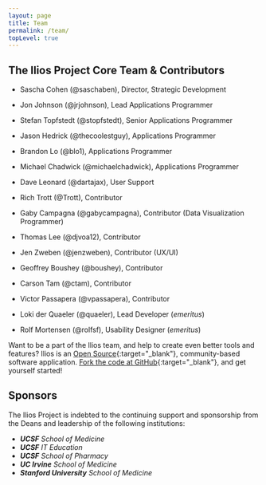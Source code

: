 ```yaml
---
layout: page
title: Team
permalink: /team/
topLevel: true
---
```

## The Ilios Project Core Team & Contributors

- Sascha Cohen (@saschaben), Director, Strategic Development
- Jon Johnson (@jrjohnson), Lead Applications Programmer
- Stefan Topfstedt (@stopfstedt), Senior Applications Programmer
- Jason Hedrick (@thecoolestguy), Applications Programmer
- Brandon Lo (@blo1), Applications Programmer
- Michael Chadwick (@michaelchadwick), Applications Programmer
- Dave Leonard (@dartajax), User Support
- Rich Trott (@Trott), Contributor

- Gaby Campagna (@gabycampagna), Contributor (Data Visualization Programmer)
- Thomas Lee (@djvoa12), Contributor
- Jen Zweben (@jenzweben), Contributor (UX/UI)
- Geoffrey Boushey (@boushey), Contributor
- Carson Tam (@ctam), Contributor
- Victor Passapera (@vpassapera), Contributor

- Loki der Quaeler (@quaeler), Lead Developer (_emeritus_)
- Rolf Mortensen (@rolfsf), Usability Designer (_emeritus_)

Want to be a part of the Ilios team, and help to create even better tools and features? Ilios is an [Open Source](http://opensource.org/){:target="_blank"}, community-based software application. [Fork the code at GitHub](https://github.com/ilios){:target="_blank"}, and get yourself started!

## Sponsors

The Ilios Project is indebted to the continuing support and sponsorship from the Deans and leadership of the following institutions:

- **_UCSF_** _School of Medicine_
- **_UCSF_** _IT Education_
- **_UCSF_** _School of Pharmacy_
- **_UC Irvine_** _School of Medicine_
- **_Stanford University_** _School of Medicine_
